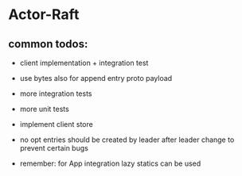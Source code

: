 # Actor-Raft

## common todos:


- client implementation + integration test
- use bytes also for append entry proto payload


- more integration tests
- more unit tests 


- implement client store
- no opt entries should be created by leader after leader change to prevent certain bugs


- remember: for App integration lazy statics can be used 
